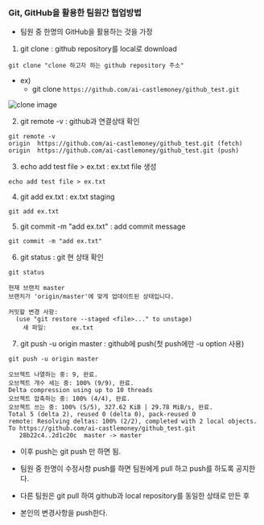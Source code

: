 ### Git, GitHub을 활용한 팀원간 협업방법
- 팀원 중 한명의 GitHub을 활용하는 것을 가정

1. git clone : github repository를 local로 download
```
git clone "clone 하고자 하는 github repository 주소"
```
- ex) 
    - git clone `https://github.com/ai-castlemoney/github_test.git`

![clone image](https://github.com/ai-castlemoney/github_test/blob/master/images/clone_github_test.png)

2. git remote -v : github과 연결상태 확인 
```
git remote -v
origin	https://github.com/ai-castlemoney/github_test.git (fetch)
origin	https://github.com/ai-castlemoney/github_test.git (push)
```

3. echo add test file > ex.txt : ex.txt file 생성
```
echo add test file > ex.txt
```

4. git add ex.txt : ex.txt staging
```
git add ex.txt
```

5. git commit -m "add ex.txt" : add commit message
```
git commit -m "add ex.txt"
```

6. git status : git 현 상태 확인
```
git status

현재 브랜치 master
브랜치가 'origin/master'에 맞게 업데이트된 상태입니다.

커밋할 변경 사항:
  (use "git restore --staged <file>..." to unstage)
	새 파일:       ex.txt
```

7. git push -u origin master : github에 push(첫 push에만 -u option 사용)
```
git push -u origin master

오브젝트 나열하는 중: 9, 완료.
오브젝트 개수 세는 중: 100% (9/9), 완료.
Delta compression using up to 10 threads
오브젝트 압축하는 중: 100% (4/4), 완료.
오브젝트 쓰는 중: 100% (5/5), 327.62 KiB | 29.78 MiB/s, 완료.
Total 5 (delta 2), reused 0 (delta 0), pack-reused 0
remote: Resolving deltas: 100% (2/2), completed with 2 local objects.
To https://github.com/ai-castlemoney/github_test.git
   28b22c4..2d1c20c  master -> master
```
- 이후 push는 git push 만 하면 됨.

- 팀원 중 한명이 수정사항 push를 하면 팀원에게 pull 하고 push를 하도록 공지한다.
- 다른 팀원은 git pull 하여 github과 local repository를 동일한 상태로 만든 후
- 본인의 변경사항을 push한다.

